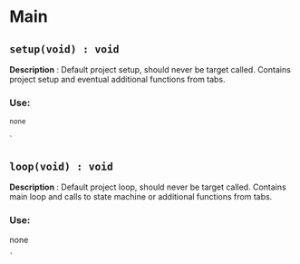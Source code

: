 # Main

## `setup(void) : void`

**Description** : Default project setup, should never be target called. Contains project setup and eventual additional functions from tabs.
### Use:
```c++
none
```
`
## `loop(void) : void`

**Description** : Default project loop, should never be target called. Contains main loop and calls to state machine or additional functions from tabs.
### Use:
none
```
`
